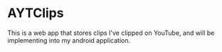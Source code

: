 # AYTClips

This is a web app that stores clips I've clipped on YouTube, and will be implementing into my android application.